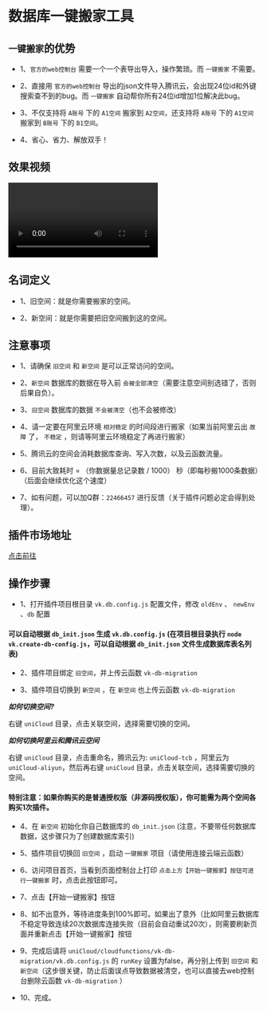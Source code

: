 # 数据库一键搬家工具

## `一键搬家`的优势

- 1、`官方的web控制台` 需要一个一个表导出导入，操作繁琐。而 `一键搬家` 不需要。

- 2、直接用 `官方的web控制台` 导出的json文件导入腾讯云，会出现24位id和外键搜索查不到的bug。而 `一键搬家` 自动帮你所有24位id增加1位解决此bug。

- 3、不仅支持将 `A账号` 下的 `A1空间` 搬家到 `A2空间`，还支持将 `A账号` 下的 `A1空间` 搬家到 `B账号` 下的 `B1空间`。

- 4、省心、省力、解放双手！

## 效果视频


<video src="https://vkceyugu.cdn.bspapp.com/VKCEYUGU-cf0c5e69-620c-4f3c-84ab-f4619262939f/257dab2e-eedc-48c4-aef7-d6149ea7b97b.mp4" controls="controls" style="max-width:100%;">
  您的浏览器不支持 video 标签。
</video>

## 名词定义

- 1、旧空间：就是你需要搬家的空间。

- 2、新空间：就是你需要把旧空间搬到这的空间。

## 注意事项

- 1、请确保 `旧空间` 和 `新空间` 是可以正常访问的空间。

- 2、`新空间` 数据库的数据在导入前 `会被全部清空`（需要注意空间别选错了，否则后果自负）。

- 3、`旧空间` 数据库的数据 `不会被清空`（也不会被修改）

- 4、请一定要在阿里云环境 `相对稳定` 的时间段进行搬家（如果当前阿里云出 `故障` 了， `不稳定` ，则请等阿里云环境稳定了再进行搬家）

- 5、腾讯云的空间会消耗数据库查询、写入次数，以及云函数流量。

- 6、目前大致耗时 = （你数据量总记录数 / 1000） 秒（即每秒搬1000条数据）（后面会继续优化这个速度）

- 7、如有问题，可以加Q群：`22466457` 进行反馈（关于插件问题必定会得到处理）。

## 插件市场地址

[点击前往](https://ext.dcloud.net.cn/plugin?id=6089)

## 操作步骤

- 1、打开插件项目根目录 `vk.db.config.js` 配置文件，修改 `oldEnv` 、 `newEnv` 、`db` 配置 

#### 可以自动根据 `db_init.json` 生成 `vk.db.config.js` (在项目根目录执行 `node vk.create-db-config.js`，可以自动根据 `db_init.json` 文件生成数据库表名列表)

- 2、插件项目绑定 `旧空间`，并上传云函数 `vk-db-migration`

- 3、插件项目切换到 `新空间` ，在 `新空间` 也上传云函数 `vk-db-migration`

___如何切换空间?___

右键 `uniCloud` 目录，点击关联空间，选择需要切换的空间。

___如何切换阿里云和腾讯云空间___

右键 `uniCloud` 目录，点击重命名，腾讯云为: `uniCloud-tcb` ，阿里云为 `uniCloud-aliyun`，然后再右键 `uniCloud` 目录，点击关联空间，选择需要切换的空间。

#### 特别注意：如果你购买的是普通授权版（非源码授权版），你可能需为两个空间各购买1次插件。

- 4、在 `新空间` 初始化你自己数据库的 `db_init.json` (注意，不要带任何数据库数据，这步骤只为了创建数据库索引)

- 5、插件项目切换回 `旧空间` ，启动 `一键搬家` 项目（请使用连接云端云函数）

- 6、访问项目首页，当看到页面控制台上打印 `点击上方【开始一键搬家】按钮可进行一键搬家` 时，点击此按钮即可。

- 7、点击【开始一键搬家】按钮

- 8、如不出意外，等待进度条到100%即可。如果出了意外（比如阿里云数据库不稳定导致连续20次数据库连接失败（目前会自动重试20次），则需要刷新页面并重新点击【开始一键搬家】按钮

- 9、完成后请将 `uniCloud/cloudfunctions/vk-db-migration/vk.db.config.js` 的 `runKey` 设置为false，再分别上传到 `旧空间` 和 `新空间`（这步很关键，防止后面误点导致数据被清空，也可以直接去web控制台删除云函数 `vk-db-migration` ）

- 10、完成。




